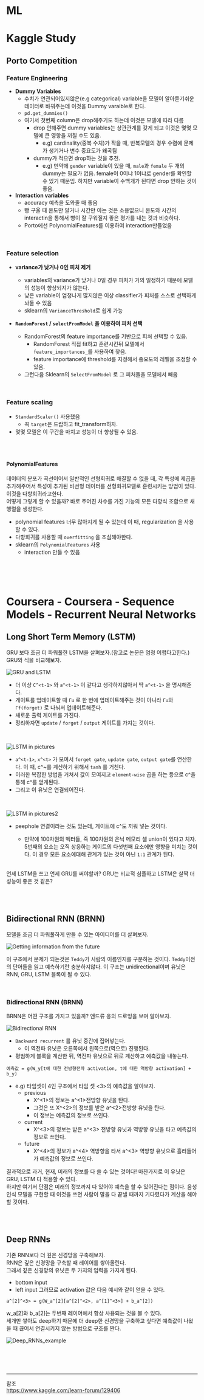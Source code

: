 # ML
# Kaggle Study
## Porto Competition
### Feature Engineering
- **Dummy Variables**
    - 수치가 연관되어있지않은(e.g categorical) variable을 모델이 알아듣기쉬운 데이터로 바꿔주는데 이것을 Dummy varaible로 한다.
    - `pd.get_dummies()` 
    - 여기서 첫번째 column은 drop해주기도 하는데 이것은 모델에 따라 다름
        - drop 안해주면 dummy variables는 상관관계를 갖게 되고 이것은 몇몇 모델에 큰 영향을 끼칠 수도 있음.
            - e.g) cardinality(중복 수치)가 작을 때, 반복모델의 경우 수렴에 문제가 생기거나 변수 중요도가 왜곡됨
        - dummy가 적으면 drop하는 것을 추천.
            - e.g) 만약에 `gender` variable이 있을 때, `male`과 `female` 두 개의 dummy는 필요가 없음. female이 0이냐 1이냐로 gender를 확인할 수 있기 때문임. 하지만 variable이 수백개가 된다면 drop 안하는 것이 좋음.
- **Interaction variables**
    - accuracy 예측을 도와줄 때 좋음
    - 빵 구울 때 온도만 알거나 시간만 아는 것은 소용없으니 온도와 시간의 interactin을 통해서 빵이 잘 구워질지 좋은 평가를 내는 것과 비슷하다.
    - Porto에선 PolynomialFeatures를 이용하여 interaction만들었음

<br>

### Feature selection
- **variance가 낮거나 0인 피처 제거**
    - variables의 variance가 낮거나 0일 경우 피처가 거의 일정하기 때문에 모델의 성능이 향상되지가 않는다.
    - 낮은 variable이 엄청나게 많지않은 이상 classifier가 피처를 스스로 선택하게 놔둘 수 있음
    - sklearn의 `VarianceThreshold`로 쉽게 가능
- **`RandomForest` / `selectFromModel` 을 이용하여 피처 선택**
    
    - RandomForest의 feature importance를 기반으로 피처 선택할 수 있음.
        - RandomForest 직접 fit하고 훈련시킨뒤 모델에서 `feature_importances_`를 사용하여 찾음.
        - feature importance에 threshold를 지정해서 중요도의 레벨을 조정할 수 있음.
    - 그런다음 Sklearn의 `SelectFromModel` 로 그 피처들을 모델에서 빼옴

<br>

### Feature scaling
- `StandardScaler()` 사용했음
    - 꼭 `target`은 드랍하고 fit_transform하자.
- 몇몇 모델은 이 구간을 마치고 성능이 더 향상될 수 있음.

<br><br>

#### **PolynomialFeatures**
데이터의 분포가 곡선이어서 일반적인 선형회귀로 해결할 수 없을 때, 각 특성에 제곱을 추가해주어서 특성이 추가된 비선형 데이터를 선형회귀모델로 훈련시키는 방법이 있다. 이것을 다항회귀라고한다. <br>
어떻게 그렇게 할 수 있을까? 바로 주어진 차수를 가진 기능의 모든 다항식 조합으로 새 행렬을 생성한다.
- polynomial features 너무 많아지게 될 수 있는데 이 때, regularization 을 사용할 수 있다.
- 다항회귀를 사용할 때 `overfitting` 을 조심해야한다.
- sklearn의 `PolynomialFeatures` 사용
    - interaction 만들 수 있음


<br><br><br>


# Coursera - Coursera - Sequence Models - Recurrent Neural Networks
## Long Short Term Memory (LSTM)
GRU 보다 조금 더 파워풀한 LSTM을 살펴보자.(참고로 논문은 엄청 어렵다고한다.) GRU와 식을 비교해보자.<br>

![GRU and LSTM](https://github.com/matamatamong/img/blob/main/Visualizations/GRU_and_LSTM.PNG?raw=true)
- 더 이상 `C^<t-1>` 와 `a^<t-1>` 이 같다고 생각하지않아서 딱 `a^<t-1>` 을 명시해준다.
- 게이트를 업데이트할 때 `Γu` 로 한 번에 업데이트해주는 것이 아니라 `Γu`와 `Γf(forget)` 로 나눠서 업데이트해준다. 
- 새로운 출력 게이트를 가진다.
- 정리하자면 `update` / `forget` / `output` 게이트를 가지는 것이다.

<br>

![LSTM in pictures](https://github.com/matamatamong/img/blob/main/Visualizations/LSTM_in_pictures.PNG?raw=true)
- `a^<t-1>`, `x^<t>` 가 모여서 `forget gate`, `update gate`, `output gate`를 연산한다. 이 때, c^~<t>를 계산하기 위해서 `tanh` 를 거친다.
- 이러한 복잡한 방법을 거쳐서 값이 모여지고 `element-wise` 곱을 하는 등으로 c^<t-1>을 통해 c^<t>를 얻게된다.
- 그리고 이 유닛은 연결되어진다.

<br>

![LSTM in pictures2](https://github.com/matamatamong/img/blob/main/Visualizations/LSTM_in_pictures2.PNG?raw=true)

- peephole 연결이라는 것도 있는데, 게이트에 c^<t-1>도 끼워 넣는 것이다. 
    - 만약에 100차원의 벡터들, 즉 100차원의 은닉 메모리 셀 union이 있다고 치자. 5번째의 요소는 오직 상응하는 게이트의 다섯번째 요소에만 영향을 미치는 것이다. 이 경우 모든 요소에대해 관계가 있는 것이 아닌 `1:1` 관계가 된다.

<br>
언제 LSTM을 쓰고 언제 GRU를 써야할까? GRU는 비교적 심플하고 LSTM은 살짝 더 성능이 좋은 것 같은?

<br><br>

## Bidirectional RNN (BRNN)
모델을 조금 더 파워풀하게 만들 수 있는 아이디어를 더 살펴보자. <br>

![Getting information from the future](https://github.com/matamatamong/img/blob/main/Visualizations/Getting%20information%20from%20the%20future.PNG?raw=true)

이 구조에서 문제가 되는것은 `Teddy`가 사람의 이름인지를 구분하는 것이다. `Teddy`이전의 단어들을 읽고 예측하기란 충분하지않다. 이 구조는 unidirectional이며 유닛은 RNN, GRU, LSTM 블록이 될 수 있다.

<br>

### Bidirectional RNN (BRNN)
BRNN은 어떤 구조를 가지고 있을까? 앤드류 응의 드로잉을 보며 알아보자.

![Bidirectional RNN](https://github.com/matamatamong/img/blob/main/Visualizations/Bidirectional%20RNN.PNG?raw=true)

- `Backward recurrent` 를 유닛 중간에 집어넣는다.
    - 이 역전파 유닛은 오른쪽에서 왼쪽으로(역으로) 진행된다.
- 평범하게 블록을 계산한 뒤, 역전파 유닛으로 뒤로 계산하고 예측값을 내놓는다.
```
예측값 = g(W_y[t에 대한 전방향전파 activation, t에 대한 역방향 activation] + b_y)
```
- e.g) 타임셋이 4인 구조에서 타임 셋 <3>의 예측값을 알아보자.
    - previous
        - X^<1>의 정보는 a^<1>전방향 유닛을 탄다. 
        - 그것은 또 X^<2>의 정보를 받은 a^<2>전방향 유닛을 탄다.
        - 이 정보는 예측값의 정보로 쓰인다.
    - current
        - X^<3>의 정보는 받은 a^<3> 전방향 유닛과 역방향 유닛을 타고 예측값의 정보로 쓰인다.
    - future
        - X^<4>의 정보가 a^<4> 역방향을 타서 a^<3> 역방향 유닛으로 흘러들어가 예측값의 정보로 쓰인다.
    
결과적으로 과거, 현재, 미래의 정보를 다 쓸 수 있는 것이다! 마찬가지로 이 유닛은 GRU, LSTM 다 적용할 수 있다. <br>
하지만 여기서 단점은 미래의 정보까지 다 있어야 예측을 할 수 있어진다는 점이다. 음성인식 모델을 구현할 때 이것을 쓰면 사람이 말을 다 끝낼 때까지 기다렸다가 계산을 해야할 것이다.

<br><br>

## Deep RNNs
기존 RNN보다 더 깊은 신경망을 구축해보자. <br>
RNN은 깊은 신경망을 구축할 때 레이어를 쌓아올린다. <br>
그래서 깊은 신경망의 유닛은 두 가지의 입력을 가지게 된다.
- bottom input
- left input
그러므로 activation 값은 다음 예시와 같이 얻을 수 있다.
```
a^[2]^<3> = g(W_a^[2][a^[2]^<2>, a^[1]^<3>] + b_a^[2])
```
w_a[2]와 b_a[2]는 두번째 레이어에서 항상 사용되는 것을 볼 수 있다. <br>
세개만 쌓아도 deep하기 때문에 더 deep한 신경망을 구축하고 싶다면 예측값이 나왔을 때 끊어서 연결시키지 않는 방법으로 구조를 짠다.

![Deep_RNNs_example](https://github.com/matamatamong/img/blob/main/Visualizations/Deep_RNNs_example.PNG?raw=true)


<br><br><br>


* * *
참조 <br>
https://www.kaggle.com/learn-forum/129406